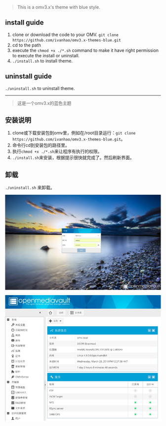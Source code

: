 >This is a omv3.x's theme with blue style.

## install guide ##

1. clone or download the code to your OMV. `git clone https://github.com/ivanhao/omv3.x-themes-blue.git`
2. cd to the path
3. execute the `chmod +x ./*.sh` command to make it have right permission to execute the install or uninstall.
4. `./install.sh` to install theme.
## uninstall guide ##
`./uninstall.sh` to uninstall theme.


***

>这是一个omv3.x的蓝色主题

## 安装说明 ##

1. clone或下载安装包到omv里，例如在/root目录运行：`git clone https://github.com/ivanhao/omv3.x-themes-blue.git`。
2. 命令行cd到安装包的路径里。
3. 执行`chmod +x ./*.sh`来让程序有执行的权限。
4. `./install.sh`来安装，根据提示很快就完成了。然后刷新界面。

## 卸载 ##

`./uninstall.sh` 来卸载。

![login](./images-blue/login-show.png)

![webui](./images-blue/app-show.png)
